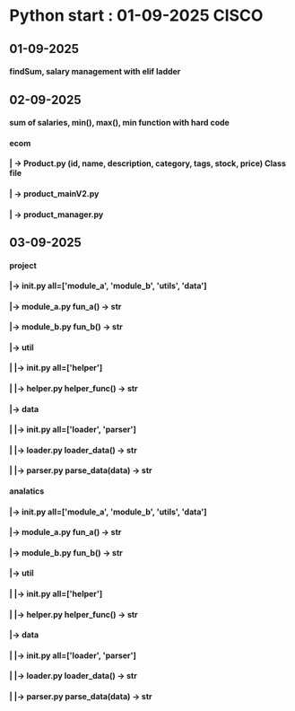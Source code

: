 # Python start : 01-09-2025 CISCO 

## **01-09-2025**
#### findSum, salary management with elif ladder

## **02-09-2025**
#### sum of salaries, min(), max(), min function with hard code
#### ecom 
####   | -> Product.py (id, name, description, category, tags, stock, price) Class file
####   | -> product_mainV2.py  
####   | -> product_manager.py  


## **03-09-2025**
#### project
####    |-> __init__.py    __all__=['module_a', 'module_b', 'utils', 'data']
####    |-> module_a.py    fun_a() -> str
####    |-> module_b.py    fun_b() -> str
####    |-> util
####    |     |-> __init__.py   __all__=['helper']
####    |     |-> helper.py     helper_func() -> str
####    |-> data
####    |     |-> __init__.py  __all__=['loader', 'parser']
####    |     |-> loader.py    loader_data() -> str
####    |     |-> parser.py    parse_data(data) -> str


#### analatics
####    |-> __init__.py    __all__=['module_a', 'module_b', 'utils', 'data']
####    |-> module_a.py    fun_a() -> str
####    |-> module_b.py    fun_b() -> str
####    |-> util
####    |     |-> __init__.py   __all__=['helper']
####    |     |-> helper.py     helper_func() -> str
####    |-> data
####    |     |-> __init__.py  __all__=['loader', 'parser']
####    |     |-> loader.py    loader_data() -> str
####    |     |-> parser.py    parse_data(data) -> str
####  